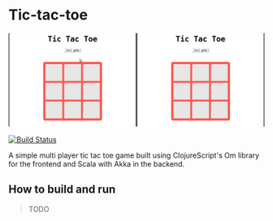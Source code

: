 # Tic-tac-toe

![screenshot](https://raw.githubusercontent.com/miguel-vila/tic-tac-toe/master/tictactoe.gif)

[![Build Status](https://travis-ci.org/miguel-vila/tic-tac-toe.svg?branch=master)](https://travis-ci.org/miguel-vila/tic-tac-toe)

A simple multi player tic tac toe game built using ClojureScript's Om library for the frontend and Scala with Akka in the backend.

## How to build and run

> TODO